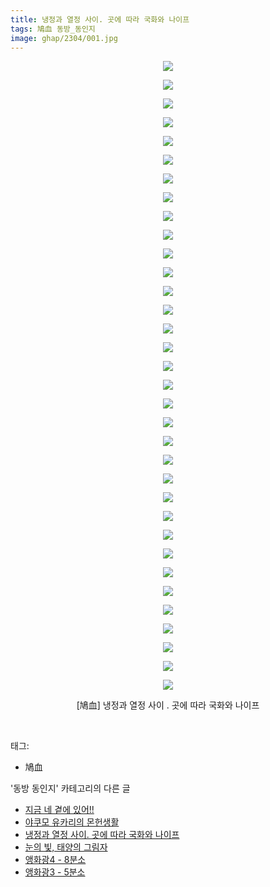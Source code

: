 ```yaml
---
title: 냉정과 열정 사이. 곳에 따라 국화와 나이프
tags: 鳩血 동방_동인지
image: ghap/2304/001.jpg
---
```

<div class="article">
<p style="text-align: center; clear: none; float: none;"><img src="{{ site.nasurl }}/ghap/2304/001.jpg"/></p>
<p style="text-align: center; clear: none; float: none;"><img src="{{ site.nasurl }}/ghap/2304/002.jpg"/></p>
<p style="text-align: center; clear: none; float: none;"><img src="{{ site.nasurl }}/ghap/2304/003.jpg"/></p>
<p style="text-align: center; clear: none; float: none;"><img src="{{ site.nasurl }}/ghap/2304/004.jpg"/></p>
<p style="text-align: center; clear: none; float: none;"><img src="{{ site.nasurl }}/ghap/2304/005.jpg"/></p>
<p style="text-align: center; clear: none; float: none;"><img src="{{ site.nasurl }}/ghap/2304/006.jpg"/></p>
<p style="text-align: center; clear: none; float: none;"><img src="{{ site.nasurl }}/ghap/2304/007.jpg"/></p>
<p style="text-align: center; clear: none; float: none;"><img src="{{ site.nasurl }}/ghap/2304/008.jpg"/></p>
<p style="text-align: center; clear: none; float: none;"><img src="{{ site.nasurl }}/ghap/2304/009.jpg"/></p>
<p style="text-align: center; clear: none; float: none;"><img src="{{ site.nasurl }}/ghap/2304/010.jpg"/></p>
<p style="text-align: center; clear: none; float: none;"><img src="{{ site.nasurl }}/ghap/2304/011.jpg"/></p>
<p style="text-align: center; clear: none; float: none;"><img src="{{ site.nasurl }}/ghap/2304/012.jpg"/></p>
<p style="text-align: center; clear: none; float: none;"><img src="{{ site.nasurl }}/ghap/2304/013.jpg"/></p>
<p style="text-align: center; clear: none; float: none;"><img src="{{ site.nasurl }}/ghap/2304/014.jpg"/></p>
<p style="text-align: center; clear: none; float: none;"><img src="{{ site.nasurl }}/ghap/2304/015.jpg"/></p>
<p style="text-align: center; clear: none; float: none;"><img src="{{ site.nasurl }}/ghap/2304/016.jpg"/></p>
<p style="text-align: center; clear: none; float: none;"><img src="{{ site.nasurl }}/ghap/2304/017.jpg"/></p>
<p style="text-align: center; clear: none; float: none;"><img src="{{ site.nasurl }}/ghap/2304/018.jpg"/></p>
<p style="text-align: center; clear: none; float: none;"><img src="{{ site.nasurl }}/ghap/2304/019.jpg"/></p>
<p style="text-align: center; clear: none; float: none;"><img src="{{ site.nasurl }}/ghap/2304/020.jpg"/></p>
<p style="text-align: center; clear: none; float: none;"><img src="{{ site.nasurl }}/ghap/2304/021.jpg"/></p>
<p style="text-align: center; clear: none; float: none;"><img src="{{ site.nasurl }}/ghap/2304/022.jpg"/></p>
<p style="text-align: center; clear: none; float: none;"><img src="{{ site.nasurl }}/ghap/2304/023.jpg"/></p>
<p style="text-align: center; clear: none; float: none;"><img src="{{ site.nasurl }}/ghap/2304/024.jpg"/></p>
<p style="text-align: center; clear: none; float: none;"><img src="{{ site.nasurl }}/ghap/2304/025.jpg"/></p>
<p style="text-align: center; clear: none; float: none;"><img src="{{ site.nasurl }}/ghap/2304/026.jpg"/></p>
<p style="text-align: center; clear: none; float: none;"><img src="{{ site.nasurl }}/ghap/2304/027.jpg"/></p>
<p style="text-align: center; clear: none; float: none;"><img src="{{ site.nasurl }}/ghap/2304/028.jpg"/></p>
<p style="text-align: center; clear: none; float: none;"><img src="{{ site.nasurl }}/ghap/2304/029.jpg"/></p>
<p style="text-align: center; clear: none; float: none;"><img src="{{ site.nasurl }}/ghap/2304/030.jpg"/></p>
<p style="text-align: center; clear: none; float: none;"><img src="{{ site.nasurl }}/ghap/2304/031.jpg"/></p>
<p style="text-align: center; clear: none; float: none;"><img src="{{ site.nasurl }}/ghap/2304/032.jpg"/></p>
<p style="text-align: center; clear: none; float: none;"><img src="{{ site.nasurl }}/ghap/2304/033.jpg"/></p>
<p style="text-align: center; clear: none; float: none;"><img src="{{ site.nasurl }}/ghap/2304/034.jpg"/></p>
<p style="text-align: center; clear: none; float: none;">[鳩血] 냉정과 열정 사이 . 곳에 따라 국화와 나이프</p>
<p><br/></p>
</div><div class="tagTrail">
<p>태그: </p>
<ul>
<li>鳩血</li>
</ul>
</div><div class="another">
<p>'동방 동인지' 카테고리의 다른 글</p>
<ul>
<li><a href="/2016-09-23-ghap_2306">지금 네 곁에 있어!!</a></li>
<li><a href="/2016-09-23-ghap_2305">야쿠모 유카리의 몬헌생활</a></li>
<li><a href="/2016-09-23-ghap_2304">냉정과 열정 사이. 곳에 따라 국화와 나이프</a></li>
<li><a href="/2016-09-23-ghap_2303">눈의 빛, 태양의 그림자</a></li>
<li><a href="/2016-09-23-ghap_2301">앵화광4 - 8분소</a></li>
<li><a href="/2016-09-23-ghap_2300">앵화광3 - 5분소</a></li>
</ul>
</div><div class="cb_module cb_fluid">
<div class="cb_wrt cb_profile">
</div><!-- commentList close -->
</div>